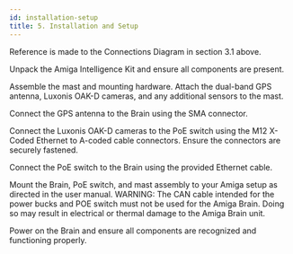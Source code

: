 ```yaml
---
id: installation-setup
title: 5. Installation and Setup
---
```


Reference is made to the Connections Diagram in section 3.1 above.

Unpack the Amiga Intelligence Kit and ensure all components are present.

Assemble the mast and mounting hardware. Attach the dual-band GPS antenna, Luxonis OAK-D cameras, and any additional sensors to the mast.

Connect the GPS antenna to the Brain using the SMA connector.

Connect the Luxonis OAK-D cameras to the PoE switch using the M12 X-Coded Ethernet to A-coded cable connectors. Ensure the connectors are securely fastened.

Connect the PoE switch to the Brain using the provided Ethernet cable.

Mount the Brain, PoE switch, and mast assembly to your Amiga setup as directed in the user manual.
WARNING: The CAN cable intended for the power bucks and POE switch must not be used for the Amiga Brain. Doing so may result in electrical or thermal damage to the Amiga Brain unit.

Power on the Brain and ensure all components are recognized and functioning properly.
